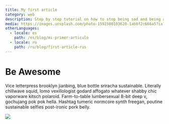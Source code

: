 ```yaml
---
title: My first article
category: web
description: Step by step tutorial on how to stop being sad and being awesome instead.
media: https://images.unsplash.com/photo-1592500103620-1ab8f2c666a5?ixlib=rb-1.2.1&ixid=eyJhcHBfaWQiOjEyMDd9&auto=format&fit=crop&w=3000&q=80
otherLanguages:
  - locale: es
    path: /es/blog/mi-primer-articulo
  - locale: ru
    path: /ru/blog/first-article-rus
---
```


# Be Awesome

Vice letterpress brooklyn jianbing, blue bottle sriracha sustainable. Literally chillwave squid, lomo vexillologist godard affogato whatever shabby chic vaporware kitsch polaroid. Farm-to-table lumbersexual 8-bit deep v, gochujang pok pok hella. Hashtag tumeric normcore synth freegan, poutine sustainable selfies post-ironic pork belly.

![](https://media.giphy.com/media/KzM1lAfJjCWNq/source.gif)
